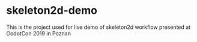 # skeleton2d-demo
This is the project used for live demo of skeleton2d workflow presented at GodotCon 2019 in Poznan
